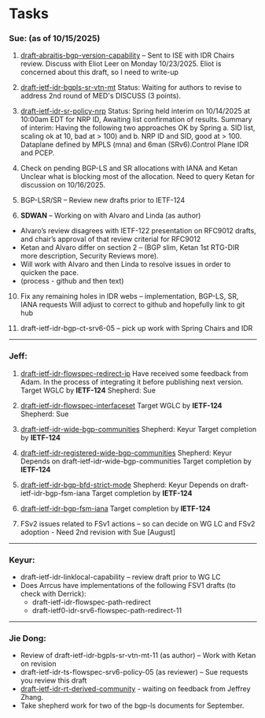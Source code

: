 # Tasks

### Sue: (as of 10/15/2025) 

1. [draft-abraitis-bgp-version-capability](https://datatracker.ietf.org/doc/html/draft-abraitis-bgp-version-capability) –  Sent to ISE with IDR Chairs review.  Discuss with Eliot Leer on Monday 10/23/2025.
   Eliot is concerned about this draft, so I need to write-up 
3. [draft-ietf-idr-bgpls-sr-vtn-mt](https://datatracker.ietf.org/doc/draft-ietf-idr-bgpls-sr-vtn-mt/)
   Status: Waiting for authors to revise to address 2nd round of MED's DISCUSS (3 points).
   
5. [draft-ietf-idr-sr-policy-nrp](https://datatracker.ietf.org/doc/draft-ietf-idr-sr-policy-nrp/)
    Status: Spring held interim on 10/14/2025 at 10:00am EDT for NRP ID, Awaiting list confirmation of results. 
    Summary of interim: Having the following two approaches OK by Spring
     a. SID list, scaling ok at 10, bad at > 100) and
     b.  NRP ID and SID, good at > 100.
    Dataplane defined by MPLS (mna) and 6man (SRv6).Control Plane IDR and PCEP.
    
7. Check on pending BGP-LS and SR allocations with IANA and Ketan 
   Unclear what is blocking most of the allocation. Need to query Ketan for discussion on 10/16/2025.

8.  BGP-LSR/SR – Review new drafts prior to IETF-124 
   
9. **SDWAN** – Working on with Alvaro and Linda (as author)  
  * Alvaro’s review disagrees with IETF-122 presentation on RFC9012 drafts, and chair’s approval of that review criterial for RFC9012
  * Ketan and Alvaro differ on section 2 – (BGP slim, Ketan 1st RTG-DIR more description, Security Reviews more).    
  * Will work with Alvaro and then Linda to resolve issues in order to quicken the pace.
  * (process -  github and then text) 

10.  Fix any remaining holes in IDR webs – implementation, BGP-LS, SR, IANA requests
   Will adjust to correct to github and hopefully link to git hub
   
11. draft-ietf-idr-bgp-ct-srv6-05 – pick up work with Spring Chairs and IDR  
------

 ### Jeff:

1. [draft-ietf-idr-flowspec-redirect-ip](https://datatracker.ietf.org/doc/draft-ietf-idr-flowspec-redirect-ip/)
   Have received some feedback from Adam.  In the process of integrating it before publishing next version.
   Target WGLC by **IETF-124**
   Shepherd: Sue 

1. [draft-ietf-idr-flowspec-interfaceset](https://datatracker.ietf.org/doc/html/draft-ietf-idr-flowspec-interfaceset) 
   Target WGLC by **IETF-124**
   Shepherd: Sue 

1. [draft-ietf-idr-wide-bgp-communities](https://datatracker.ietf.org/doc/draft-ietf-idr-wide-bgp-communities/) 
   Shepherd: Keyur
   Target completion by **IETF-124**

1. [draft-ietf-idr-registered-wide-bgp-communities](https://datatracker.ietf.org/doc/draft-ietf-idr-registered-wide-bgp-communities/) 
   Shepherd: Keyur
   Depends on draft-ietf-idr-wide-bgp-communities
   Target completion by **IETF-124**

1. [draft-ietf-idr-bgp-bfd-strict-mode](https://datatracker.ietf.org/doc/draft-ietf-idr-bgp-bfd-strict-mode/)
   Shepherd: Keyur
   Depends on draft-ietf-idr-bgp-fsm-iana
   Target completion by **IETF-124**

1. [draft-ietf-idr-bgp-fsm-iana](https://datatracker.ietf.org/doc/draft-ietf-idr-bgp-fsm-iana/)
   Target completion by **IETF-124**

1. FSv2 issues related to FSv1 actions – so can decide on WG LC and FSv2 adoption  - Need 2nd revision with Sue [August]

------

### Keyur:

* draft-ietf-idr-linklocal-capability – review draft prior to WG LC
* Does Arrcus have implementations of the following FSV1 drafts (to check with Derrick):
  * draft-ietf-idr-flowspec-path-redirect
  * draft-ietf0-idr-srv6-flowspec-path-redirect-11  

------

 ### Jie Dong:

* Review of draft-ietf-idr-bgpls-sr-vtn-mt-11 (as author) –  Work with Ketan on revision 
* draft-ietf-idr-ts-flowspec-srv6-policy-05 (as reviewer) – Sue requests you review this draft 
* [draft-ietf-idr-rt-derived-community](https://datatracker.ietf.org/doc/html/draft-ietf-idr-rt-derived-community-04) - waiting on feedback from Jeffrey Zhang.
* Take shepherd work for two of the bgp-ls documents for September.

## 
